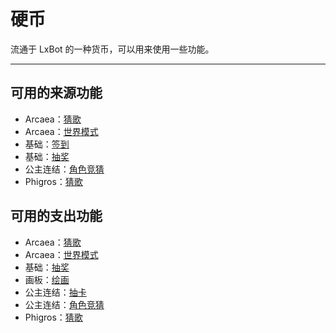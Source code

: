 # 硬币
流通于 LxBot 的一种货币，可以用来使用一些功能。

---

## 可用的来源功能
- Arcaea：[猜歌](/module/arcaea/#猜歌)
- Arcaea：[世界模式](/module/arcaea/#世界模式)
- 基础：[签到](/module/base/#签到)
- 基础：[抽奖](/module/base/#抽奖)
- 公主连结：[角色竞猜](/module/pcr/#角色竞猜)
- Phigros：[猜歌](/module/phigros/#猜歌)

## 可用的支出功能
- Arcaea：[猜歌](/module/arcaea/#猜歌)
- Arcaea：[世界模式](/module/arcaea/#世界模式)
- 基础：[抽奖](/module/base/#抽奖)
- 画板：[绘画](/module/paint/#绘画)
- 公主连结：[抽卡](/module/pcr/#抽卡)
- 公主连结：[角色竞猜](/module/pcr/#角色竞猜)
- Phigros：[猜歌](/module/phigros/#猜歌)